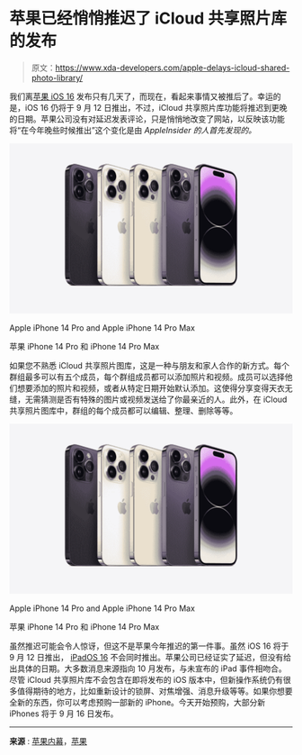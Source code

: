 # 苹果已经悄悄推迟了 iCloud 共享照片库的发布

> 原文：<https://www.xda-developers.com/apple-delays-icloud-shared-photo-library/>

我们离[苹果 iOS 16](https://www.xda-developers.com/ios-16/) 发布只有几天了，而现在，看起来事情又被推后了。幸运的是，iOS 16 仍将于 9 月 12 日推出，不过，iCloud 共享照片库功能将推迟到更晚的日期。苹果公司没有对延迟发表评论，只是悄悄地改变了网站，以反映该功能将“在今年晚些时候推出”这个变化是由 *AppleInsider 的人首先发现的。*

 <picture>![The iPhone 14 Pro and iPhone 14 Pro Max are the latest devices from Apple featuring the A16 Bionic SoC and Dynamic Island](img/e6eb865055acdbef33895af0ec23f6ae.png)</picture> 

Apple iPhone 14 Pro and Apple iPhone 14 Pro Max

苹果 iPhone 14 Pro 和 iPhone 14 Pro Max

如果您不熟悉 iCloud 共享照片图库，这是一种与朋友和家人合作的新方式。每个群组最多可以有五个成员，每个群组成员都可以添加照片和视频。成员可以选择他们想要添加的照片和视频，或者从特定日期开始默认添加。这使得分享变得天衣无缝，无需猜测是否有特殊的图片或视频发送给了你最亲近的人。此外，在 iCloud 共享照片图库中，群组的每个成员都可以编辑、整理、删除等等。

 <picture>![The iPhone 14 Pro and iPhone 14 Pro Max are the latest devices from Apple featuring the A16 Bionic SoC and Dynamic Island](img/e6eb865055acdbef33895af0ec23f6ae.png)</picture> 

Apple iPhone 14 Pro and Apple iPhone 14 Pro Max

苹果 iPhone 14 Pro 和 iPhone 14 Pro Max

虽然推迟可能会令人惊讶，但这不是苹果今年推迟的第一件事。虽然 iOS 16 将于 9 月 12 日推出， [iPadOS 16](https://www.xda-developers.com/ipados-16/) 不会同时推出。苹果公司已经证实了延迟，但没有给出具体的日期。大多数消息来源指向 10 月发布，与未宣布的 iPad 事件相吻合。尽管 iCloud 共享照片库不会包含在即将发布的 iOS 版本中，但新操作系统仍有很多值得期待的地方，比如重新设计的锁屏、对焦增强、消息升级等等。如果你想要全新的东西，你可以考虑预购一部新的 iPhone。今天开始预购，大部分新 iPhones 将于 9 月 16 日发布。

* * *

**来源** : [苹果内幕](https://appleinsider.com/articles/22/09/09/apple-delays-icloud-shared-photo-library-for-later-ios-16-release?utm_medium=rss)，[苹果](https://www.apple.com/ios/ios-16/)